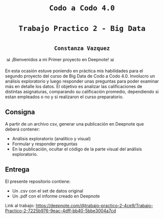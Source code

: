 # <h1 align="center">**`Codo a Codo 4.0`**
# <h1 align="center">**`Trabajo Practico 2 - Big Data`**
# <h2 align="center">**`Constanza Vazquez`**
​
📊 ¡Bienvenidos a mi Primer proyecto en Deepnote! 📊
  
En esta ocasión estuve poniendo en práctica mis habilidades para el segundo proyecto del curso de Big Data de Codo a Codo 4.0. Involucro un análisis exploratorio y luego responder unas preguntas para poder examinar más en detalle los datos. El objetivo es analizar las calificaciones de distintas asignaturas, comparando su calificación promedio, dependiendo si estan empleados o no y si realizaron el curso preparatorio.
​
## **Consigna** 
A partir de un archivo csv, generar una publicación en Deepnote que deberá contener:
- Análisis exploratorio (analítico y visual)
- Formular y responder preguntas
- En la publicación, ocultar el código de la parte visual del análisis exploratorio.
​
## **Entrega**
El presente repositorio contiene:
- Un .csv con el set de datos original
- Un .pdf con el informe creado en Deepnote
​


Link al trabajo: https://deepnote.com/@trabajo-practico-2-4ce9/Trabajo-Practico-2-7225b976-9eac-4dff-bb40-5bbe3004a7cd
